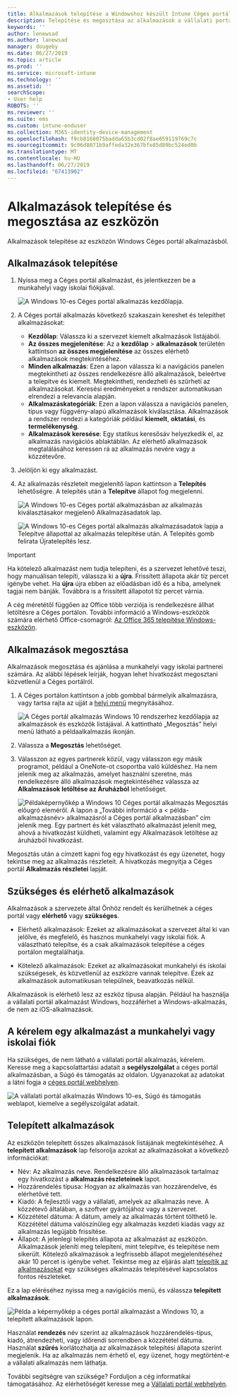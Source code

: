 ```yaml
---
title: Alkalmazások telepítése a Windowshoz készült Intune Céges portál alkalmazásból
description: Telepítése és megosztása az alkalmazások a vállalati portál alkalmazásból a Windows
keywords: ''
author: lenewsad
ms.author: lanewsad
manager: dougeby
ms.date: 06/27/2019
ms.topic: article
ms.prod: ''
ms.service: microsoft-intune
ms.technology: ''
ms.assetid: ''
searchScope:
- User help
ROBOTS: ''
ms.reviewer: ''
ms.suite: ems
ms.custom: intune-enduser
ms.collection: M365-identity-device-management
ms.openlocfilehash: f9cb8168075badda65b3cd02f8ae059119769c7c
ms.sourcegitcommit: 9c06d8071b9affeda32e367bfe85d89bc524ed0b
ms.translationtype: MT
ms.contentlocale: hu-HU
ms.lasthandoff: 06/27/2019
ms.locfileid: "67413902"
---
```

# <a name="install-and-share-apps-on-your-device"></a>Alkalmazások telepítése és megosztása az eszközön
Alkalmazások telepítése az eszközön Windows Céges portál alkalmazásból.

## <a name="install-apps"></a>Alkalmazások telepítése

1. Nyissa meg a Céges portál alkalmazást, és jelentkezzen be a munkahelyi vagy iskolai fiókjával.  

    ![A Windows 10-es Céges portál alkalmazás kezdőlapja.](./media/RS1_AppDetailsPage_Installed_03.png)    
2. A Céges portál alkalmazás következő szakaszain kereshet és telepíthet alkalmazásokat:  

    * **Kezdőlap**: Válassza ki a szervezet kiemelt alkalmazások listájából.  
    * **Az összes megjelenítése**: Az a **kezdőlap** > **alkalmazások** területén kattintson **az összes megjelenítése** az összes elérhető alkalmazások megtekintéséhez.  
    * **Minden alkalmazás**: Ezen a lapon válassza ki a navigációs panelen megtekintheti az összes rendelkezésre álló alkalmazások, beleértve a telepítve és kiemelt. Megtekintheti, rendezheti és szűrheti az alkalmazásokat. Keresési eredményeket a rendszer automatikusan elrendezi a relevancia alapján.  
    * **Alkalmazáskategóriák**: Ezen a lapon válassza a navigációs panelen, típus vagy függvény-alapú alkalmazások kiválasztása. Alkalmazások a rendszer rendezi a kategóriák például **kiemelt**, **oktatási**, és **termelékenység**.  
    * **Alkalmazások keresése**: Egy statikus keresősáv helyezkedik el, az alkalmazás navigációs ablaktáblán.  Az elérhető alkalmazások megtalálásához keressen rá az alkalmazás nevére vagy a közzétevőre.  

3. Jelöljön ki egy alkalmazást.   
4. Az alkalmazás részleteit megjelenítő lapon kattintson a **Telepítés** lehetőségre. A telepítés után a **Telepítve** állapot fog megjelenni.  

    ![A Windows 10-es Céges portál alkalmazásban az alkalmazás kiválasztásakor megjelenő Alkalmazásadatok lap.](./media/RS1_AppDetailsPage_Installed_02.png)  
    
    ![A Windows 10-es Céges portál alkalmazás alkalmazásadatok lapja a Telepítve állapottal az alkalmazás telepítése után. A Telepítés gomb felirata Újratelepítés lesz.](./media/RS1_AppDetailsPage_Installed_01.png)    

> [!IMPORTANT]
> Ha kötelező alkalmazást nem tudja telepíteni, és a szervezet lehetővé teszi, hogy manuálisan telepíti, válassza ki a **újra**. Frissített állapota akár tíz percet igénybe vehet. Ha **újra** újra ebben az előadásban idő és a hiba, amelynek tagjai nem bánják. Továbbra is a frissített állapotot tíz percet várnia.   

A cég méretétől függően az Office több verziója is rendelkezésre állhat letöltésre a Céges portálon. További információ a Windows-eszközök számára elérhető Office-csomagról: [Az Office 365 telepítése Windows-eszközön](./install-office-windows.md).

## <a name="share-apps"></a>Alkalmazások megosztása  
Alkalmazások megosztása és ajánlása a munkahelyi vagy iskolai partnerei számára. Az alábbi lépések leírják, hogyan lehet hivatkozást megosztani közvetlenül a Céges portálról.

1. A Céges portálon kattintson a jobb gombbal bármelyik alkalmazásra, vagy tartsa rajta az ujját a [helyi menü](https://docs.microsoft.com//windows/uwp/design/controls-and-patterns/menus) megnyitásához.  

    ![A Céges portál alkalmazás Windows 10 rendszerhez kezdőlapja az alkalmazások és eszközök listájával. A kattintható „Megosztás” helyi menü látható a példaalkalmazás ikonján. ](./media/1808_ShareContext_CP_Windows.png)  

2. Válassza a **Megosztás** lehetőséget.
3. Válasszon az egyes partnerek közül, vagy válasszon egy másik programot, például a OneNote-ot csoportba való küldéshez. Ha nem jelenik meg az alkalmazás, amelyet használni szeretne, más rendelkezésre álló alkalmazások megtekintéséhez válassza az **Alkalmazások letöltése az Áruházból** lehetőséget.  

    ![Példaképernyőkép a Windows 10 Céges portál alkalmazás Megosztás előugró eleméről. A lapon a „További információ a < példa-alkalmazásnév> alkalmazásról a Céges portál alkalmazásban” cím jelenik meg. Egy partnert és két választható alkalmazást jelenít meg, ahová a hivatkozást küldheti, valamint egy Alkalmazások letöltése az áruházból hivatkozást. ](./media/1808_ShareApps_CP_Windows.png) 

Megosztás után a címzett kapni fog egy hivatkozást és egy üzenetet, hogy tekintse meg az alkalmazás részleteit. A hivatkozás megnyitja a Céges portál **Alkalmazás részletei** lapját. 

## <a name="available-and-required-apps"></a>Szükséges és elérhető alkalmazások
Alkalmazások a szervezete által Önhöz rendelt és kerülhetnek a céges portál vagy **elérhető** vagy **szükséges**. 

* Elérhető alkalmazások: Ezeket az alkalmazásokat a szervezet által ki van jelölve, és megfelelő, és hasznos munkahelyi vagy iskolai fiók. A választható telepítse, és a csak alkalmazások telepítése a céges portálon megtalálhatja. 

* Kötelező alkalmazások: Ezeket az alkalmazásokat munkahelyi és iskolai szükségesek, és közvetlenül az eszközre vannak telepítve. Ezek az alkalmazások automatikusan települnek, beavatkozás nélkül. 

Alkalmazások is elérhető lesz az eszköz típusa alapján. Például ha használja a vállalati portál alkalmazást Windows, hozzáférhet a Windows-alkalmazás, de nem az iOS-alkalmazások.

## <a name="request-an-app-for-work-or-school"></a>A kérelem egy alkalmazást a munkahelyi vagy iskolai fiók  
Ha szükséges, de nem látható a vállalati portál alkalmazás, kérelem. Keresse meg a kapcsolattartási adatait a **segélyszolgálat** a céges portál alkalmazásban, a Súgó és támogatás az oldalon. Ugyanazokat az adatokat a látni fogja a [céges portál webhelyen](https://go.microsoft.com/fwlink/?linkid=2010980).    

  ![A vállalati portál alkalmazás Windows 10-es, Súgó és támogatás weblapot, kiemelve a segélyszolgálat adatait. ](./media/1812_UCP_Help_Support_helpdesk.png)  

## <a name="view-installed-apps"></a>Telepített alkalmazások  
Az eszközön telepített összes alkalmazások listájának megtekintéséhez. A **telepített alkalmazások** lap felsorolja azokat az alkalmazásokat a következő információkat:

* Név: Az alkalmazás neve. Rendelkezésre álló alkalmazások tartalmaz egy hivatkozást a **alkalmazás részleteinek** lapot.
* Hozzárendelés típusa: Hogyan az alkalmazás van hozzárendelve, és elérhetővé tett. 
* Kiadó: A fejlesztői vagy a vállalati, amelyek az alkalmazás neve. A közzétevő általában, a szoftver gyártójához vagy a szervezet.  
* Közzététel dátuma: A dátum, amely az alkalmazás történt tölthető le. Közzététel dátuma valószínűleg egy alkalmazás kezdeti kiadás vagy az alkalmazás legújabb frissítése.
* Állapot: A jelenlegi telepítés állapota az alkalmazást az eszközön. Alkalmazások jeleníti meg telepíteni, mint telepítve, és telepítése nem sikerült. Kötelező alkalmazások a legfrissebb állapot megjelenítéséhez akár 10 percet is igénybe vehet. Tekintse meg az eljárás alatt [telepítik az alkalmazásokat](#install-apps) egy szükséges alkalmazás telepítésével kapcsolatos fontos részleteket. 

Ez a lap eléréséhez nyissa meg a navigációs menü, és válassza **telepített alkalmazások**. 

  ![Példa a képernyőkép a céges portál alkalmazást a Windows 10, a telepített alkalmazások lapon. ](./media/installed-apps-cp-1906.png)  


Használat **rendezés** név szerint az alkalmazások hozzárendelés-típus, kiadó, átrendezheti, vagy időrendi sorrendben a közzététel dátuma. Használat **szűrés** korlátozhatja az alkalmazások telepítési állapota szerint megjelenik.  Ha az alkalmazás nem érhető el, egy üzenet, hogy megtörtént-e a vállalati alkalmazás nem láthatja.  

További segítségre van szüksége? Forduljon a cég informatikai támogatásához. Az elérhetőségét keresse meg a [Vállalati portál webhelyén](https://go.microsoft.com/fwlink/?linkid=2010980).  
